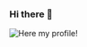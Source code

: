 ### Hi there 👋
<img src="https://github.com/ErikGarfia/ErikGarfia/master/ErikG.gif" alt="Here my profile!">
